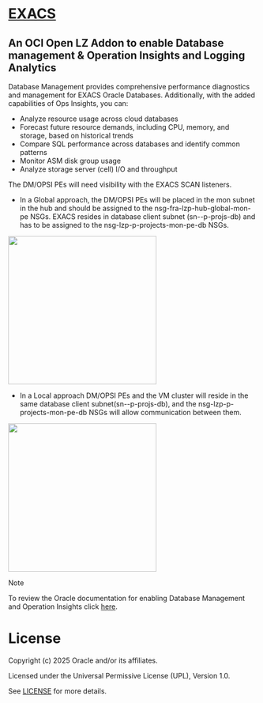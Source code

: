 

# **[EXACS ](#)**
## **An OCI Open LZ Addon to enable Database management & Operation Insights and Logging Analytics**

Database Management provides comprehensive performance diagnostics and management for EXACS Oracle Databases. Additionally, with the added capabilities of Ops Insights, you can:

* Analyze resource usage across cloud databases
* Forecast future resource demands, including CPU, memory, and storage, based on historical trends
* Compare SQL performance across databases and identify common patterns
* Monitor ASM disk group usage
* Analyze storage server (cell) I/O and throughput

The DM/OPSI PEs will need visibility with the EXACS SCAN listeners.

* In a Global approach, the DM/OPSI PEs will be placed in the mon subnet in the hub and should be assigned to the nsg-fra-lzp-hub-global-mon-pe NSGs. EXACS resides in database client subnet (sn-<region>-p-projs-db) and has to be assigned to the nsg-lzp-p-projects-mon-pe-db NSGs.
<img src="./images/EXACS_GLOBAL.png" height="300" align="center">

  
* In a Local approach DM/OPSI PEs and the VM cluster will reside in the same database client subnet(sn-<region>-p-projs-db), and the nsg-lzp-p-projects-mon-pe-db NSGs will allow communication between them.
<img src="./images/EXACS_LOCAL.png" height="300" align="center">
  

> [!NOTE]  
> To review the Oracle documentation for enabling Database Management and Operation Insights click [here](https://docs.public.content.oci.oraclecloud.com/en-us/iaas/exadatacloud/doc/observability-and-management-for-exacs.html).
> 


# License

Copyright (c) 2025 Oracle and/or its affiliates.

Licensed under the Universal Permissive License (UPL), Version 1.0.

See [LICENSE](/LICENSE.txt) for more details.

